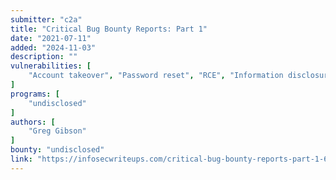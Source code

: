 ```yaml
---
submitter: "c2a"
title: "Critical Bug Bounty Reports: Part 1"
date: "2021-07-11"
added: "2024-11-03"
description: ""
vulnerabilities: [
    "Account takeover", "Password reset", "RCE", "Information disclosure"
]
programs: [
    "undisclosed"
]
authors: [
    "Greg Gibson"
]
bounty: "undisclosed"
link: "https://infosecwriteups.com/critical-bug-bounty-reports-part-1-6fd9aef4b486"
---
```




